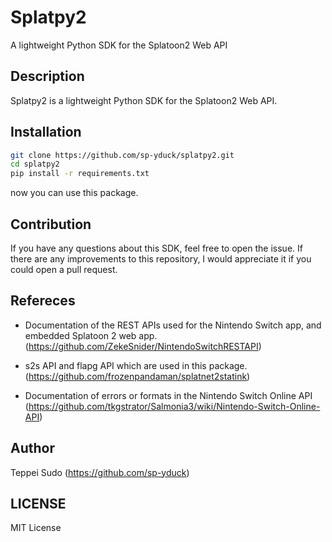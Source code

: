 # Splatpy2

A lightweight Python SDK for the Splatoon2 Web API

## Description
Splatpy2 is a lightweight Python SDK for the Splatoon2 Web API.
<!-- With Splatpy2 you get full access to all of the data provided by Splatoon2 Web API. -->

## Installation
```bash
git clone https://github.com/sp-yduck/splatpy2.git
cd splatpy2
pip install -r requirements.txt
```
now you can use this package.

<!-- ## How to use -->

## Contribution
If you have any questions about this SDK, feel free to open the issue.
If there are any improvements to this repository, I would appreciate it if you could open a pull request.

## Refereces
* Documentation of the REST APIs used for the Nintendo Switch app, and embedded Splatoon 2 web app.
(https://github.com/ZekeSnider/NintendoSwitchRESTAPI)

* s2s API and flapg API which are used in this package.
(https://github.com/frozenpandaman/splatnet2statink)

* Documentation of errors or formats in the Nintendo Switch Online API
(https://github.com/tkgstrator/Salmonia3/wiki/Nintendo-Switch-Online-API) 


## Author
Teppei Sudo (https://github.com/sp-yduck)

## LICENSE
MIT License